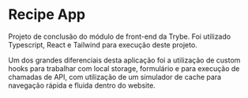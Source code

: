 # Recipe App

Projeto de conclusão do módulo de front-end da Trybe.
Foi utilizado Typescript, React e Tailwind para execução deste projeto.

Um dos grandes diferenciais desta aplicação foi a utilização de custom hooks para trabalhar
com local storage, formulário e para execução de chamadas de API, com utilização de um
simulador de cache para navegação rápida e fluida dentro do website.
